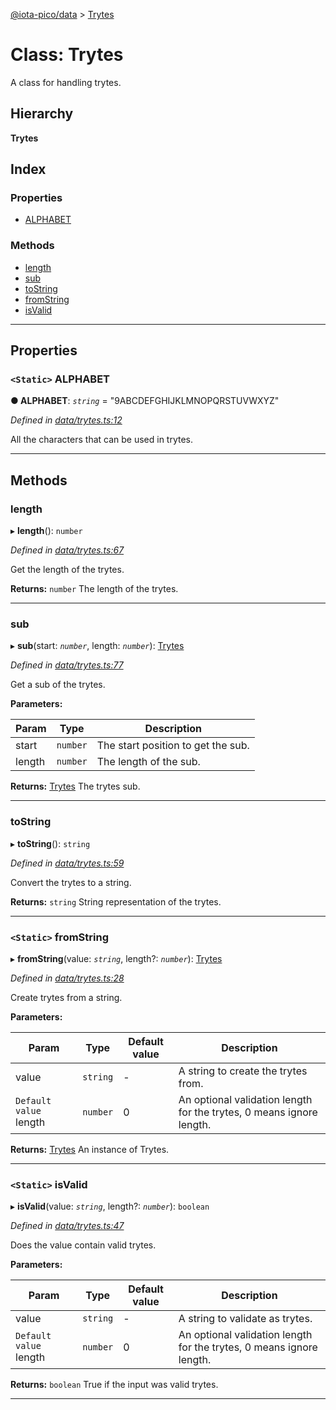 [@iota-pico/data](../README.md) > [Trytes](../classes/trytes.md)

# Class: Trytes

A class for handling trytes.

## Hierarchy

**Trytes**

## Index

### Properties

* [ALPHABET](trytes.md#alphabet)

### Methods

* [length](trytes.md#length)
* [sub](trytes.md#sub)
* [toString](trytes.md#tostring)
* [fromString](trytes.md#fromstring)
* [isValid](trytes.md#isvalid)

---

## Properties

<a id="alphabet"></a>

### `<Static>` ALPHABET

**● ALPHABET**: *`string`* = "9ABCDEFGHIJKLMNOPQRSTUVWXYZ"

*Defined in [data/trytes.ts:12](https://github.com/iota-pico/data/blob/de666e2/src/data/trytes.ts#L12)*

All the characters that can be used in trytes.

___

## Methods

<a id="length"></a>

###  length

▸ **length**(): `number`

*Defined in [data/trytes.ts:67](https://github.com/iota-pico/data/blob/de666e2/src/data/trytes.ts#L67)*

Get the length of the trytes.

**Returns:** `number`
The length of the trytes.

___
<a id="sub"></a>

###  sub

▸ **sub**(start: *`number`*, length: *`number`*): [Trytes](trytes.md)

*Defined in [data/trytes.ts:77](https://github.com/iota-pico/data/blob/de666e2/src/data/trytes.ts#L77)*

Get a sub of the trytes.

**Parameters:**

| Param | Type | Description |
| ------ | ------ | ------ |
| start | `number` |  The start position to get the sub. |
| length | `number` |  The length of the sub. |

**Returns:** [Trytes](trytes.md)
The trytes sub.

___
<a id="tostring"></a>

###  toString

▸ **toString**(): `string`

*Defined in [data/trytes.ts:59](https://github.com/iota-pico/data/blob/de666e2/src/data/trytes.ts#L59)*

Convert the trytes to a string.

**Returns:** `string`
String representation of the trytes.

___
<a id="fromstring"></a>

### `<Static>` fromString

▸ **fromString**(value: *`string`*, length?: *`number`*): [Trytes](trytes.md)

*Defined in [data/trytes.ts:28](https://github.com/iota-pico/data/blob/de666e2/src/data/trytes.ts#L28)*

Create trytes from a string.

**Parameters:**

| Param | Type | Default value | Description |
| ------ | ------ | ------ | ------ |
| value | `string` | - |  A string to create the trytes from. |
| `Default value` length | `number` | 0 |  An optional validation length for the trytes, 0 means ignore length. |

**Returns:** [Trytes](trytes.md)
An instance of Trytes.

___
<a id="isvalid"></a>

### `<Static>` isValid

▸ **isValid**(value: *`string`*, length?: *`number`*): `boolean`

*Defined in [data/trytes.ts:47](https://github.com/iota-pico/data/blob/de666e2/src/data/trytes.ts#L47)*

Does the value contain valid trytes.

**Parameters:**

| Param | Type | Default value | Description |
| ------ | ------ | ------ | ------ |
| value | `string` | - |  A string to validate as trytes. |
| `Default value` length | `number` | 0 |  An optional validation length for the trytes, 0 means ignore length. |

**Returns:** `boolean`
True if the input was valid trytes.

___


